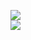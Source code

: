 [![](https://img.shields.io/badge/Made%20With-Github%20Spray-lightgrey.svg?style=for-the-badge&logo=github)](https://github.com/Annihil/github-spray#3427)  
[![](https://i.imgur.com/2DrTn0Z.gif)](https://github.com/Annihil/github-spray)